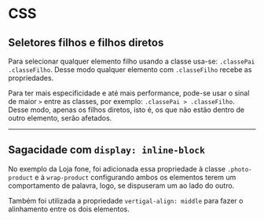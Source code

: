 # CSS

## Seletores filhos e filhos diretos

Para selecionar qualquer elemento filho usando a classe usa-se: `.classePai .classeFilho`. Desse modo qualquer elemento com `.classeFilho` recebe as propriedades.

Para ter mais especificidade e até mais performance, pode-se usar o sinal de maior `>` entre as classes, por exemplo: `.classePai > .classeFilho`.
Desse modo, apenas os filhos diretos, isto é, os que não estão dentro de outro elemento, serão afetados.

---

## Sagacidade com `display: inline-block`

No exemplo da Loja fone, foi adicionada essa propriedade à classe `.photo-product` e à `wrap-product` configurando ambos os elementos terem um comportamento de palavra, logo, se dispuseram um ao lado do outro.

Também foi utilizada a propriedade `vertigal-align: middle` para fazer o alinhamento entre os dois elementos.
